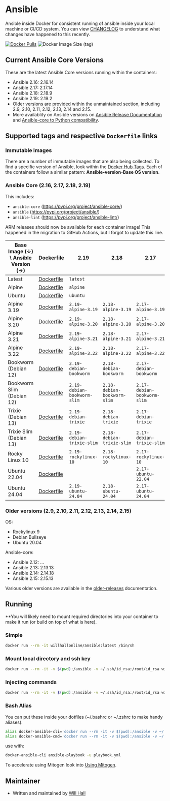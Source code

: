 # Ansible

Ansible inside Docker for consistent running of ansible inside your local machine or CI/CD system. You can view [CHANGELOG](https://github.com/willhallonline/docker-ansible/blob/main/CHANGELOG.md) to understand what changes have happened to this recently.

[![Docker Pulls](https://img.shields.io/docker/pulls/willhallonline/ansible "Docker Pulls")][hub] ![Docker Image Size (tag)](https://img.shields.io/docker/image-size/willhallonline/ansible/latest)

## Current Ansible Core Versions

These are the latest Ansible Core versions running within the containers:


- Ansible 2.16: 2.16.14
- Ansible 2.17: 2.17.14
- Ansible 2.18: 2.18.9
- Ansible 2.19: 2.19.2
- Older versions are provided within the unmaintained section, including 2.9, 2.10, 2.11, 2.12, 2.13, 2.14 and 2.15.
- More availablity on Ansible versions on [Ansible Release Documentation](https://docs.ansible.com/ansible/latest/reference_appendices/release_and_maintenance.html) and [Ansible-core to Python compatibility](https://pypi.org/project/ansible-core/#history).

## Supported tags and respective `Dockerfile` links

### Immutable Images

There are a number of immutable images that are also being collected. To find a specific version of Ansible, look within the [Docker Hub Tags](https://hub.docker.com/r/willhallonline/ansible/tags). Each of the containers follow a similar pattern: **Ansible-version**-**Base OS version**.

### Ansible Core (2.16, 2.17, 2.18, 2.19)

This includes:

- `ansible-core` (<https://pypi.org/project/ansible-core/>)
- `ansible` (<https://pypi.org/project/ansible/>)
- `ansible-lint` (<https://pypi.org/project/ansible-lint/>)

ARM releases should now be available for each container image! This happened in the migration to GitHub Actions, but I forgot to update this line.

| Base Image (↓) \ Ansible Version (→) | Dockerfile                                                                                                            | 2.19                        | 2.18                        | 2.17                        | 2.16                        |
|--------------------------------------|-----------------------------------------------------------------------------------------------------------------------|-----------------------------|-----------------------------|-----------------------------|-----------------------------|
| Latest                               | [Dockerfile](https://github.com/willhallonline/docker-ansible/blob/main/ansible-core/alpine-3.22/Dockerfile)          | `latest`                    |                             |                             |                             |
| Alpine                               | [Dockerfile](https://github.com/willhallonline/docker-ansible/blob/main/ansible-core/alpine-3.22/Dockerfile)          | `alpine`                    |                             |                             |                             |
| Ubuntu                               | [Dockerfile](https://github.com/willhallonline/docker-ansible/blob/main/ansible-core/ubuntu-24.04/Dockerfile)         | `ubuntu`                    |                             |                             |                             |
| Alpine 3.19                          | [Dockerfile](https://github.com/willhallonline/docker-ansible/blob/main/ansible-core/alpine-3.19/Dockerfile)          | `2.19-alpine-3.19`          | `2.18-alpine-3.19`          | `2.17-alpine-3.19`          | `2.16-alpine-3.19`          |
| Alpine 3.20                          | [Dockerfile](https://github.com/willhallonline/docker-ansible/blob/main/ansible-core/alpine-3.20/Dockerfile)          | `2.19-alpine-3.20`          | `2.18-alpine-3.20`          | `2.17-alpine-3.20`          | `2.16-alpine-3.20`          |
| Alpine 3.21                          | [Dockerfile](https://github.com/willhallonline/docker-ansible/blob/main/ansible-core/alpine-3.21/Dockerfile)          | `2.19-alpine-3.21`          | `2.18-alpine-3.21`          | `2.17-alpine-3.21`          | `2.16-alpine-3.21`          |
| Alpine 3.22                          | [Dockerfile](https://github.com/willhallonline/docker-ansible/blob/main/ansible-core/alpine-3.22/Dockerfile)          | `2.19-alpine-3.22`          | `2.18-alpine-3.22`          | `2.17-alpine-3.22`          | `2.16-alpine-3.22`          |
| Bookworm (Debian 12)                 | [Dockerfile](https://github.com/willhallonline/docker-ansible/blob/main/ansible-core/debian-bookworm/Dockerfile)      | `2.19-debian-bookworm`      | `2.18-debian-bookworm`      | `2.17-debian-bookworm`      | `2.16-debian-bookworm`      |
| Bookworm Slim (Debian 12)            | [Dockerfile](https://github.com/willhallonline/docker-ansible/blob/main/ansible-core/debian-bookworm-slim/Dockerfile) | `2.19-debian-bookworm-slim` | `2.18-debian-bookworm-slim` | `2.17-debian-bookworm-slim` | `2.16-debian-bookworm-slim` |
| Trixie (Debian 13)                   | [Dockerfile](https://github.com/willhallonline/docker-ansible/blob/main/ansible-core/debian-trixie/Dockerfile)        | `2.19-debian-trixie`        | `2.18-debian-trixie`        | `2.17-debian-trixie`        |                             |
| Trixie Slim (Debian 13)              | [Dockerfile](https://github.com/willhallonline/docker-ansible/blob/main/ansible-core/debian-trixie-slim/Dockerfile)   | `2.19-debian-trixie-slim`   | `2.18-debian-trixie-slim`   | `2.17-debian-trixie-slim`   |                             |
| Rocky Linux 10                       | [Dockerfile](https://github.com/willhallonline/docker-ansible/blob/main/ansible-core/rockylinux-10/Dockerfile)        | `2.19-rockylinux-10`        | `2.18-rockylinux-10`        | `2.17-rockylinux-10`        | `2.16-rockylinux-10`        |
| Ubuntu 22.04                         | [Dockerfile](https://github.com/willhallonline/docker-ansible/blob/main/ansible-core/ubuntu-22.04/Dockerfile)         |                             |                             | `2.17-ubuntu-22.04`         | `2.16-ubuntu-22.04`         |
| Ubuntu 24.04                         | [Dockerfile](https://github.com/willhallonline/docker-ansible/blob/main/ansible-core/ubuntu-24.04/Dockerfile)         | `2.19-ubuntu-24.04`         | `2.18-ubuntu-24.04`         | `2.17-ubuntu-24.04`         | `2.16-ubuntu-24.04`         |

### Older versions (2.9, 2.10, 2.11, 2.12, 2.13, 2.14, 2.15)

OS:
- Rockylinux 9
- Debian Bullseye
- Ubuntu 20.04

Ansible-core:
- Ansible 2.12: ...
- Ansible 2.13: 2.13.13
- Ansible 2.14: 2.14.18
- Ansible 2.15: 2.15.13

Various older versions are available in the [older-releases](docs/older-releases.md) documentation.

## Running

**You will likely need to mount required directories into your container to make it run (or build on top of what is here).

### Simple

```bash
docker run --rm -it willhallonline/ansible:latest /bin/sh
```

### Mount local directory and ssh key

```bash
docker run --rm -it -v $(pwd):/ansible -v ~/.ssh/id_rsa:/root/id_rsa willhallonline/ansible:latest /bin/sh
```

### Injecting commands

```bash
docker run --rm -it -v $(pwd):/ansible -v ~/.ssh/id_rsa:/root/id_rsa willhallonline/ansible:latest ansible-playbook playbook.yml
```

### Bash Alias

You can put these inside your dotfiles (~/.bashrc or ~/.zshrc to make handy aliases).

```bash
alias docker-ansible-cli='docker run --rm -it -v $(pwd):/ansible -v ~/.ssh/id_rsa:/root/.ssh/id_rsa --workdir=/ansible willhallonline/ansible:latest /bin/sh'
alias docker-ansible-cmd='docker run --rm -it -v $(pwd):/ansible -v ~/.ssh/id_rsa:/root/.ssh/id_rsa --workdir=/ansible willhallonline/ansible:latest '
```

use with:

```bash
docker-ansible-cli ansible-playbook -u playbook.yml
```

To accelerate using Mitogen look into [Using Mitogen](docs/using-mitogen.md).

## Maintainer

- Written and maintained by [Will Hall](https://www.willhallonline.co.uk)

[hub]: https://hub.docker.com/r/willhallonline/ansible
